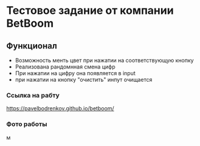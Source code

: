 # Тестовое задание от компании BetBoom

## Функционал
* Возможность менть цвет при нажатии на соответствующую кнопку
* Реализована рандомнная смена цифр
* При нажатии на цифру она появляется в input
* при нажатии на кнопку "очистить" инпут очищается

### Ссылка на рабту
https://pavelbodrenkov.github.io/betboom/

### Фото работы
м
